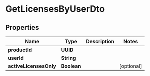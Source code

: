 

# GetLicensesByUserDto


## Properties

| Name | Type | Description | Notes |
|------------ | ------------- | ------------- | -------------|
|**productId** | **UUID** |  |  |
|**userId** | **String** |  |  |
|**activeLicensesOnly** | **Boolean** |  |  [optional] |



